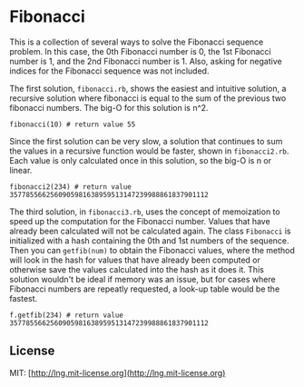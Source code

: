 # Fibonacci


This is a collection of several ways to solve the Fibonacci sequence problem. In this case, the 0th Fibonacci number is 0, the 1st Fibonacci number is 1, and the 2nd Fibonacci number is 1. Also, asking for negative indices for the Fibonacci sequence was not included.


The first solution, `fibonacci.rb`, shows the easiest and intuitive solution, a recursive solution where fibonacci is equal to the sum of the previous two fibonacci numbers. The big-O for this solution is n^2.

```
fibonacci(10) # return value 55
```

Since the first solution can be very slow, a solution that continues to sum the values in a recursive function would be faster, shown in `fibonacci2.rb`. Each value is only calculated once in this solution, so the big-O is n or linear.

```
fibonacci2(234) # return value 3577855662560905981638959513147239988861837901112
```

The third solution, in `fibonacci3.rb`, uses the concept of memoization to speed up the computation for the Fibonacci number. Values that have already been calculated will not be calculated again. The class `Fibonacci` is initialized with a hash containing the 0th and 1st numbers of the sequence. Then you can `getfib(num)` to obtain the Fibonacci values, where the method will look in the hash for values that have already been computed or otherwise save the values calculated into the hash as it does it. This solution wouldn't be ideal if memory was an issue, but for cases where Fibonacci numbers are repeatly requested, a look-up table would be the fastest.

```
f.getfib(234) # return value 3577855662560905981638959513147239988861837901112
```

## License

MIT: [http://lng.mit-license.org](http://lng.mit-license.org)
